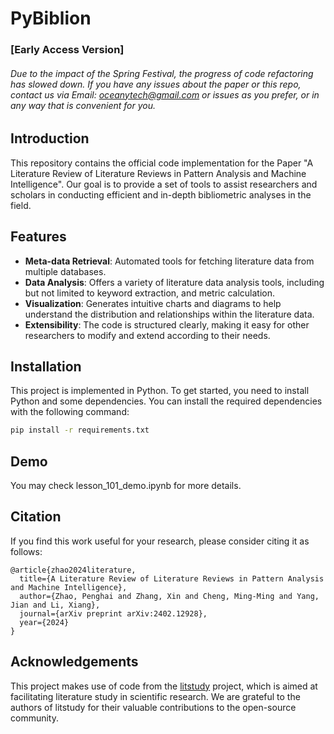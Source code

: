 # PyBiblion 
### [Early Access Version]
###### Due to the impact of the Spring Festival, the progress of code refactoring has slowed down. If you have any issues about the paper or this repo, contact us via Email: oceanytech@gmail.com or issues as you prefer, or in any way that is convenient for you.

## Introduction

This repository contains the official code implementation for the Paper "A Literature Review of Literature Reviews in Pattern Analysis and Machine
Intelligence". Our goal is to provide a set of tools to assist researchers and scholars in conducting efficient and in-depth bibliometric analyses in the field.

## Features

- **Meta-data Retrieval**: Automated tools for fetching literature data from multiple databases.
- **Data Analysis**: Offers a variety of literature data analysis tools, including but not limited to keyword extraction, and metric calculation.
- **Visualization**: Generates intuitive charts and diagrams to help understand the distribution and relationships within the literature data.
- **Extensibility**: The code is structured clearly, making it easy for other researchers to modify and extend according to their needs.

## Installation

This project is implemented in Python. To get started, you need to install Python and some dependencies. You can install the required dependencies with the following command:

```bash
pip install -r requirements.txt
```

## Demo
You may check lesson_101_demo.ipynb for more details.

## Citation
If you find this work useful for your research, please consider citing it as follows:
```
@article{zhao2024literature,
  title={A Literature Review of Literature Reviews in Pattern Analysis and Machine Intelligence},
  author={Zhao, Penghai and Zhang, Xin and Cheng, Ming-Ming and Yang, Jian and Li, Xiang},
  journal={arXiv preprint arXiv:2402.12928},
  year={2024}
}
```

## Acknowledgements
This project makes use of code from the [litstudy](https://github.com/NLeSC/litstudy) project, which is aimed at facilitating literature study in scientific research. We are grateful to the authors of litstudy for their valuable contributions to the open-source community. 

